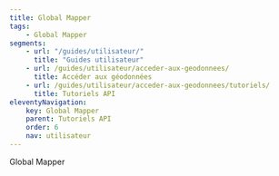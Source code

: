 ```yaml
---
title: Global Mapper
tags:
    - Global Mapper
segments:
    - url: "/guides/utilisateur/"
      title: "Guides utilisateur"
    - url: /guides/utilisateur/acceder-aux-geodonnees/
      title: Accéder aux géodonnées
    - url: /guides/utilisateur/acceder-aux-geodonnees/tutoriels/
      title: Tutoriels API
eleventyNavigation:
    key: Global Mapper
    parent: Tutoriels API
    order: 6
    nav: utilisateur
---
```


Global Mapper
